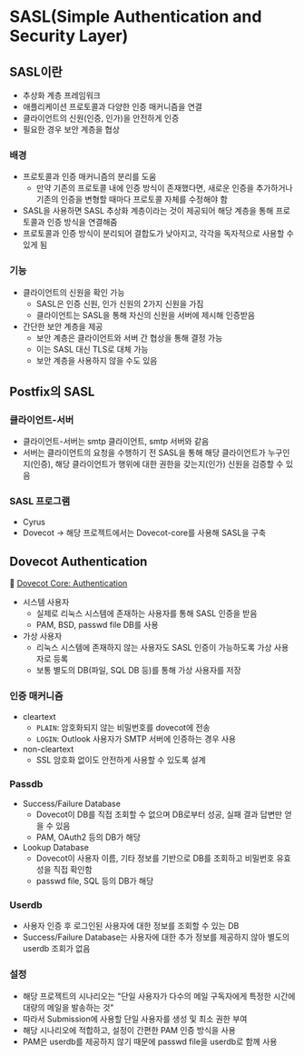# SASL(Simple Authentication and Security Layer)

## SASL이란

- 추상화 계층 프레임워크
- 애플리케이션 프로토콜과 다양한 인증 매커니즘을 연결
- 클라이언트의 신원(인증, 인가)을 안전하게 인증
- 필요한 경우 보안 계층을 협상

### 배경

- 프로토콜과 인증 매커니즘의 분리를 도움
  - 만약 기존의 프로토콜 내에 인증 방식이 존재했다면, 새로운 인증을 추가하거나 기존의 인증을 변형할 때마다 프로토콜 자체를 수정해야 함
- SASL을 사용하면 SASL 추상화 계층이라는 것이 제공되어 해당 계층을 통해 프로토콜과 인증 방식을 연결해줌
- 프로토콜과 인증 방식이 분리되어 결합도가 낮아지고, 각각을 독자적으로 사용할 수 있게 됨

### 기능

- 클라이언트의 신원을 확인 가능
  - SASL은 인증 신원, 인가 신원의 2가지 신원을 가짐
  - 클라이언트는 SASL을 통해 자신의 신원을 서버에 제시해 인증받음
- 간단한 보안 계층을 제공
  - 보안 계층은 클라이언트와 서버 간 협상을 통해 결정 가능
  - 이는 SASL 대신 TLS로 대체 가능
  - 보안 계층을 사용하지 않을 수도 있음

## Postfix의 SASL

### 클라이언트-서버

- 클라이언트-서버는 smtp 클라이언트, smtp 서버와 같음
- 서버는 클라이언트의 요청을 수행하기 전 SASL을 통해 해당 클라이언트가 누구인지(인증), 해당 클라이언트가 행위에 대한 권한을 갖는지(인가) 신원을 검증할 수 있음

### SASL 프로그램

- Cyrus
- Dovecot → 해당 프로젝트에서는 Dovecot-core를 사용해 SASL을 구축

## Dovecot Authentication

🔗 [Dovecot Core: Authentication](https://doc.dovecot.org/2.4.1/core/config/auth/overview.html)

- 시스템 사용자
  - 실제로 리눅스 시스템에 존재하는 사용자를 통해 SASL 인증을 받음
  - PAM, BSD, passwd file DB를 사용
- 가상 사용자
  - 리눅스 시스템에 존재하지 않는 사용자도 SASL 인증이 가능하도록 가상 사용자로 등록
  - 보통 별도의 DB(파일, SQL DB 등)를 통해 가상 사용자를 저장

### 인증 매커니즘

- cleartext
  - `PLAIN`: 암호화되지 않는 비밀번호를 dovecot에 전송
  - `LOGIN`: Outlook 사용자가 SMTP 서버에 인증하는 경우 사용
- non-cleartext
  - SSL 암호화 없이도 안전하게 사용할 수 있도록 설계

### Passdb

- Success/Failure Database
  - Dovecot이 DB를 직접 조회할 수 없으며 DB로부터 성공, 실패 결과 답변만 얻을 수 있음
  - PAM, OAuth2 등의 DB가 해당
- Lookup Database
  - Dovecot이 사용자 이름, 기타 정보를 기반으로 DB를 조회하고 비밀번호 유효성을 직접 확인함
  - passwd file, SQL 등의 DB가 해당

### Userdb

- 사용자 인증 후 로그인된 사용자에 대한 정보를 조회할 수 있는 DB
- Success/Failure Database는 사용자에 대한 추가 정보를 제공하지 않아 별도의 userdb 조회가 없음

### 설정

- 해당 프로젝트의 시나리오는 "단일 사용자가 다수의 메일 구독자에게 특정한 시간에 대량의 메일을 발송하는 것"
- 따라서 Submission에 사용할 단일 사용자를 생성 및 최소 권한 부여
- 해당 시나리오에 적합하고, 설정이 간편한 PAM 인증 방식을 사용
- PAM은 userdb를 제공하지 않기 때문에 passwd file을 userdb로 함께 사용
